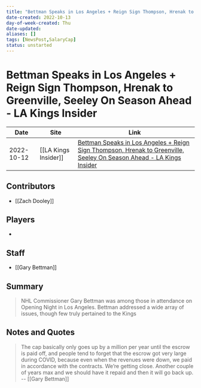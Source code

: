 ```yaml
---
title: "Bettman Speaks in Los Angeles + Reign Sign Thompson, Hrenak to Greenville, Seeley On Season Ahead - LA Kings Insider"
date-created: 2022-10-13
day-of-week-created: Thu
date-updated: 
aliases: []
tags: [NewsPost,SalaryCap]
status: unstarted
---
```


# Bettman Speaks in Los Angeles + Reign Sign Thompson, Hrenak to Greenville, Seeley On Season Ahead - LA Kings Insider

Date | Site | Link
---|---|---
2022-10-12 | [[LA Kings Insider]] | [Bettman Speaks in Los Angeles + Reign Sign Thompson, Hrenak to Greenville, Seeley On Season Ahead - LA Kings Insider](https://lakingsinsider.com/2022/10/12/bettman-speaks-in-los-angeles-reign-sign-thompson-hrenak-to-greenville-seeley-on-season-ahead/)

## Contributors
- [[Zach Dooley]]


## Players
- 


## Staff
- [[Gary Bettman]]


## Summary
> NHL Commissioner Gary Bettman was among those in attendance on Opening Night in Los Angeles.
> Bettman addressed a wide array of issues, though few truly pertained to the Kings


## Notes and Quotes
> The cap basically only goes up by a million per year until the escrow is paid off, and people tend to forget that the escrow got very large during COVID, because even when the revenues were down, we paid in accordance with the contracts. We’re getting close. Another couple of years max and we should have it repaid and then it will go back up. -- [[Gary Bettman]]

